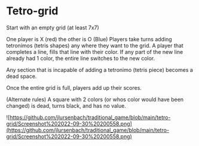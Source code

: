 # Tetro-grid

Start with an empty grid (at least 7x7) 

One player is X (red) the other is O (Blue) 
Players take turns adding tetronimos (tetris shapes) any where they want to the grid. 
A player that completes a line, fills that line with their color. 
If any part of the new line already had 1 color, the entire line switches to the new color. 

Any section that is incapable of adding a tetronimo (tetris piece) becomes a dead space. 

Once the entire grid is full, players add up their scores.

(Alternate rules) 
A square with 2 colors (or whos color would have been changed) is dead, turns black, and has no value.

![https://github.com/jlursenbach/traditional_game/blob/main/tetro-grid/Screenshot%202022-09-30%20200558.png](https://github.com/jlursenbach/traditional_game/blob/main/tetro-grid/Screenshot%202022-09-30%20200558.png)
